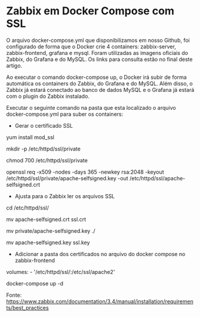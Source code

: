 # Zabbix em Docker Compose com SSL

O arquivo docker-compose.yml que disponibilizamos em nosso Github, foi configurado de forma que o Docker crie 4 containers: zabbix-server, zabbix-frontend, grafana e mysql. Foram utilizadas as imagens oficiais do Zabbix, do Grafana e do MySQL. Os links para consulta estão no final deste artigo. 

Ao executar o comando docker-compose up, o Docker irá subir de forma automática os containers do Zabbix, do Grafana e do MySQL. Além disso, o Zabbix já estará conectado ao banco de dados MySQL e o Grafana já estará com o plugin do Zabbix instalado.

Executar o seguinte comando na pasta que esta localizado o arquivo docker-compose.yml para suber os containers:
 - Gerar o certificado SSL
 
yum install mod_ssl

mkdir -p /etc/httpd/ssl/private

chmod 700 /etc/httpd/ssl/private

openssl req -x509 -nodes -days 365 -newkey rsa:2048 -keyout /etc/httpd/ssl/private/apache-selfsigned.key -out /etc/httpd/ssl/apache-selfsigned.crt

- Ajusta para o Zabbix ler os arquivos SSL

cd /etc/httpd/ssl/

mv apache-selfsigned.crt ssl.crt

mv private/apache-selfsigned.key ./

mv apache-selfsigned.key ssl.key

- Adicionar a pasta dos certificados no arquivo do docker compose no zabbix-frontend

volumes:
      - '/etc/httpd/ssl/:/etc/ssl/apache2'

docker-compose up -d



Fonte:
https://www.zabbix.com/documentation/3.4/manual/installation/requirements/best_practices
